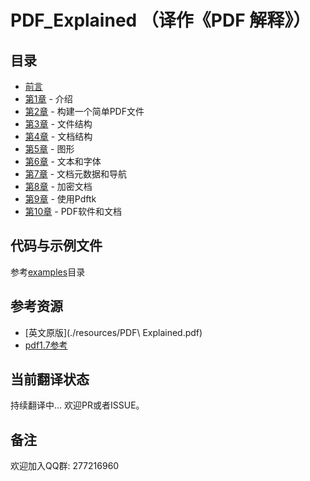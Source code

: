 # PDF_Explained （译作《PDF 解释》）

## 目录
* [前言](./preface.md)
* [第1章](./chapter1.md) - 介绍
* [第2章](./chapter2.md) - 构建一个简单PDF文件
* [第3章](./chapter3.md) - 文件结构
* [第4章](./chapter4.md) - 文档结构
* [第5章](./chapter5.md) - 图形
* [第6章](./chapter6.md) - 文本和字体
* [第7章](./chapter7.md) - 文档元数据和导航
* [第8章](./chapter8.md) - 加密文档
* [第9章](./chapter9.md) - 使用Pdftk
* [第10章](./chapter10.md) - PDF软件和文档

## 代码与示例文件
参考[examples](./examples)目录

## 参考资源
* [英文原版](./resources/PDF\ Explained.pdf)
* [pdf1.7参考](./resources/pdf_reference_1.7.pdf)

## 当前翻译状态
持续翻译中... 欢迎PR或者ISSUE。

## 备注
欢迎加入QQ群: 277216960